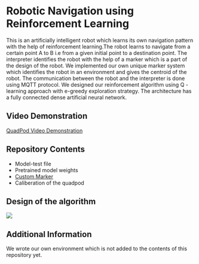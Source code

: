 # Robotic Navigation using Reinforcement Learning

This is an artificially intelligent robot which learns its own navigation pattern with the help of reinforcement learning.The robot learns to navigate from a certain point A to B i.e from a given initial point to a destination point. The interpreter identifies the robot with the help of a marker which is a part of the design of the robot. We implemented our own unique marker system which identifies the robot in an environment and gives the centroid of the robot. The communication between the robot and the interpreter is done using MQTT protocol. We designed our reinforcement algorithm using Q - learning approach with e-greedy exploration strategy. The architecture has a fully connected dense artificial neural network.

## Video Demonstration
[QuadPod Video Demonstration](https://www.youtube.com/watch?v=DdDxthpPoiM)

## Repository Contents
+ Model-test file
+ Pretrained model weights
+ [Custom Marker](https://github.com/AnilBattalahalli/marker-for-RL)
+ Caliberation of the quadpod

## Design of the algorithm

![](https://github.com/chichilicious/Robot-Navigation-using-Reinforcement-Learning/blob/master/RL%20Algorithm.jpg)

## Additional Information

We wrote our own environment which is not added to the contents of this repository yet.
